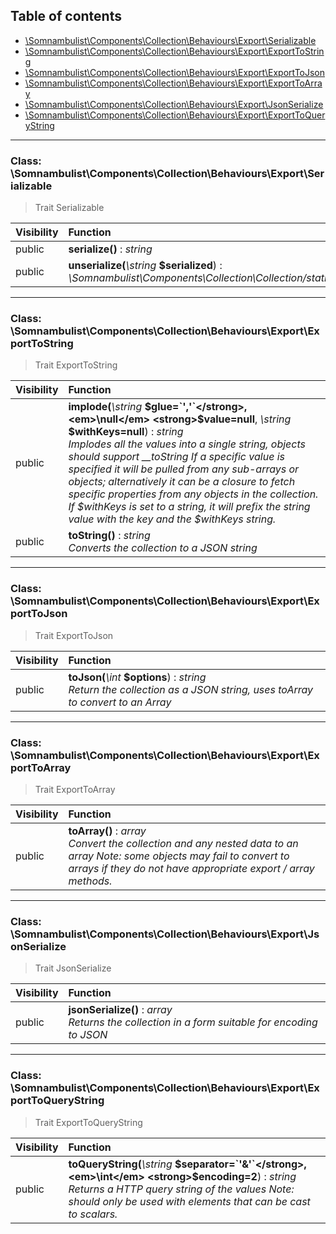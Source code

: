 ## Table of contents

- [\Somnambulist\Components\Collection\Behaviours\Export\Serializable](#class-somnambulistcomponentscollectionbehavioursexportserializable)
- [\Somnambulist\Components\Collection\Behaviours\Export\ExportToString](#class-somnambulistcomponentscollectionbehavioursexportexporttostring)
- [\Somnambulist\Components\Collection\Behaviours\Export\ExportToJson](#class-somnambulistcomponentscollectionbehavioursexportexporttojson)
- [\Somnambulist\Components\Collection\Behaviours\Export\ExportToArray](#class-somnambulistcomponentscollectionbehavioursexportexporttoarray)
- [\Somnambulist\Components\Collection\Behaviours\Export\JsonSerialize](#class-somnambulistcomponentscollectionbehavioursexportjsonserialize)
- [\Somnambulist\Components\Collection\Behaviours\Export\ExportToQueryString](#class-somnambulistcomponentscollectionbehavioursexportexporttoquerystring)

<hr />

### Class: \Somnambulist\Components\Collection\Behaviours\Export\Serializable

> Trait Serializable

| Visibility | Function |
|:-----------|:---------|
| public | <strong>serialize()</strong> : <em>string</em> |
| public | <strong>unserialize(</strong><em>\string</em> <strong>$serialized</strong>)</strong> : <em>\Somnambulist\Components\Collection\Collection/static</em> |

<hr />

### Class: \Somnambulist\Components\Collection\Behaviours\Export\ExportToString

> Trait ExportToString

| Visibility | Function |
|:-----------|:---------|
| public | <strong>implode(</strong><em>\string</em> <strong>$glue=`','`</strong>, <em>\null</em> <strong>$value=null</strong>, <em>\string</em> <strong>$withKeys=null</strong>)</strong> : <em>string</em><br /><em>Implodes all the values into a single string, objects should support __toString If a specific value is specified it will be pulled from any sub-arrays or objects; alternatively it can be a closure to fetch specific properties from any objects in the collection. If $withKeys is set to a string, it will prefix the string value with the key and the $withKeys string.</em> |
| public | <strong>toString()</strong> : <em>string</em><br /><em>Converts the collection to a JSON string</em> |

<hr />

### Class: \Somnambulist\Components\Collection\Behaviours\Export\ExportToJson

> Trait ExportToJson

| Visibility | Function |
|:-----------|:---------|
| public | <strong>toJson(</strong><em>\int</em> <strong>$options</strong>)</strong> : <em>string</em><br /><em>Return the collection as a JSON string, uses toArray to convert to an Array</em> |

<hr />

### Class: \Somnambulist\Components\Collection\Behaviours\Export\ExportToArray

> Trait ExportToArray

| Visibility | Function |
|:-----------|:---------|
| public | <strong>toArray()</strong> : <em>array</em><br /><em>Convert the collection and any nested data to an array Note: some objects may fail to convert to arrays if they do not have appropriate export / array methods.</em> |

<hr />

### Class: \Somnambulist\Components\Collection\Behaviours\Export\JsonSerialize

> Trait JsonSerialize

| Visibility | Function |
|:-----------|:---------|
| public | <strong>jsonSerialize()</strong> : <em>array</em><br /><em>Returns the collection in a form suitable for encoding to JSON</em> |

<hr />

### Class: \Somnambulist\Components\Collection\Behaviours\Export\ExportToQueryString

> Trait ExportToQueryString

| Visibility | Function |
|:-----------|:---------|
| public | <strong>toQueryString(</strong><em>\string</em> <strong>$separator=`'&'`</strong>, <em>\int</em> <strong>$encoding=2</strong>)</strong> : <em>string</em><br /><em>Returns a HTTP query string of the values Note: should only be used with elements that can be cast to scalars.</em> |

